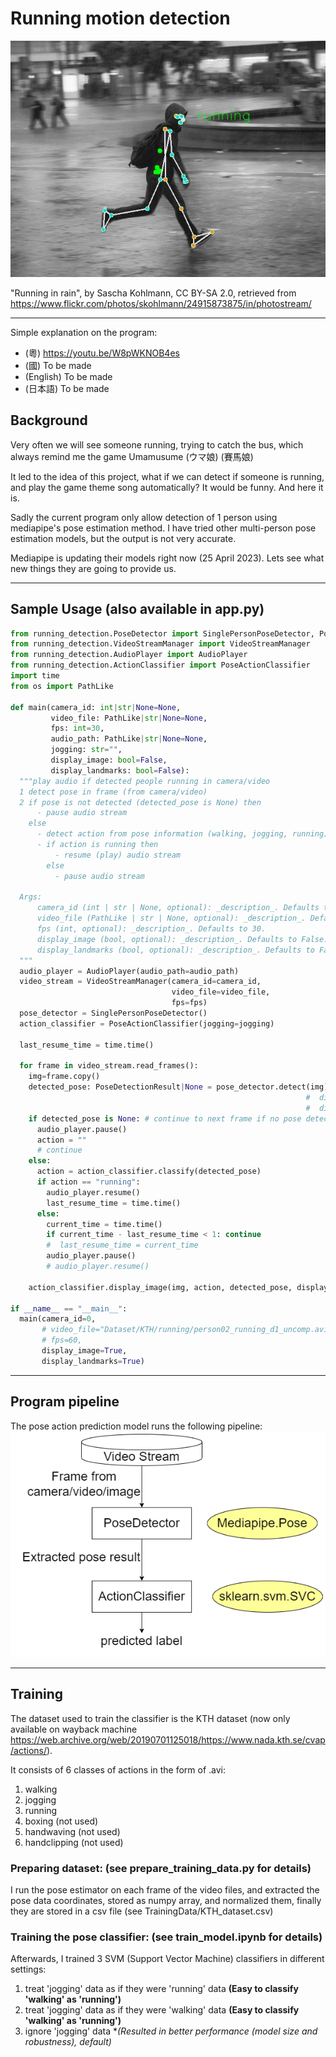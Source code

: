 # Running motion detection

![thumbnail](images/thumbnail.jpg)

"Running in rain", by Sascha Kohlmann, CC BY-SA 2.0, retrieved from https://www.flickr.com/photos/skohlmann/24915873875/in/photostream/

---

Simple explanation on the program:

- (粵) https://youtu.be/W8pWKNOB4es
- (國) To be made
- (English) To be made
- (日本語) To be made

## Background

Very often we will see someone running, trying to catch the bus, which always remind me the game Umamusume (ウマ娘) (賽馬娘)

It led to the idea of this project, what if we can detect if someone is running, and play the game theme song automatically? It would be funny. And here it is.

Sadly the current program only allow detection of 1 person using mediapipe's pose estimation method. I have tried other multi-person pose estimation models, but the output is not very accurate.

Mediapipe is updating their models right now (25 April 2023). Lets see what new things they are going to provide us.

---

## Sample Usage (also available in app.py)

```python
from running_detection.PoseDetector import SinglePersonPoseDetector, PoseDetectionResult
from running_detection.VideoStreamManager import VideoStreamManager
from running_detection.AudioPlayer import AudioPlayer
from running_detection.ActionClassifier import PoseActionClassifier
import time
from os import PathLike

def main(camera_id: int|str|None=None, 
         video_file: PathLike|str|None=None,
         fps: int=30,
         audio_path: PathLike|str|None=None,
         jogging: str="",
         display_image: bool=False,
         display_landmarks: bool=False):
  """play audio if detected people running in camera/video
  1 detect pose in frame (from camera/video)
  2 if pose is not detected (detected_pose is None) then
      - pause audio stream
    else 
      - detect action from pose information (walking, jogging, running)
      - if action is running then
          - resume (play) audio stream
        else
          - pause audio stream

  Args:
      camera_id (int | str | None, optional): _description_. Defaults to None.
      video_file (PathLike | str | None, optional): _description_. Defaults to None.
      fps (int, optional): _description_. Defaults to 30.
      display_image (bool, optional): _description_. Defaults to False.
      display_landmarks (bool, optional): _description_. Defaults to False.
  """
  audio_player = AudioPlayer(audio_path=audio_path)
  video_stream = VideoStreamManager(camera_id=camera_id,
                                    video_file=video_file,
                                    fps=fps)
  pose_detector = SinglePersonPoseDetector()
  action_classifier = PoseActionClassifier(jogging=jogging)
  
  last_resume_time = time.time()
  
  for frame in video_stream.read_frames():
    img=frame.copy()
    detected_pose: PoseDetectionResult|None = pose_detector.detect(img)
                                                                  #  display_image=display_image,
                                                                  #  display_landmarks=display_landmarks)
    if detected_pose is None: # continue to next frame if no pose detected
      audio_player.pause()
      action = ""
      # continue  
    else:
      action = action_classifier.classify(detected_pose)
      if action == "running":
        audio_player.resume()
        last_resume_time = time.time()
      else:
        current_time = time.time()
        if current_time - last_resume_time < 1: continue
        #  last_resume_time = current_time
        audio_player.pause()
        # audio_player.resume()

    action_classifier.display_image(img, action, detected_pose, display_image, display_landmarks)

if __name__ == "__main__":
  main(camera_id=0,
       # video_file="Dataset/KTH/running/person02_running_d1_uncomp.avi",
       # fps=60,
       display_image=True,
       display_landmarks=True)

```

---



## Program pipeline 

The pose action prediction model runs the following pipeline:
![pipeline](images/pipeline.png)

---

## Training

The dataset used to train the classifier is the KTH dataset (now only available on wayback machine https://web.archive.org/web/20190701125018/https://www.nada.kth.se/cvap/actions/).

It consists of 6 classes of actions in the form of .avi:

1. walking
2. jogging
3. running
4. boxing (not used)
5. handwaving (not used)
6. handclipping (not used)

### Preparing dataset: (see prepare_training_data.py for details)

I run the pose estimator on each frame of the video files, and extracted the pose data coordinates, stored as numpy array, and normalized them, finally they are stored in a csv file (see TrainingData/KTH_dataset.csv)

### Training the pose classifier: (see train_model.ipynb for details)

Afterwards, I trained 3 SVM (Support Vector Machine) classifiers in different settings:

1. treat 'jogging' data as if they were 'running' data **(Easy to classify 'walking' as 'running')**
2. treat 'jogging' data as if they were 'walking' data **(Easy to classify 'walking' as 'running')**
3. ignore 'jogging' data **(Resulted in better performance (model size and robustness), *default)**
